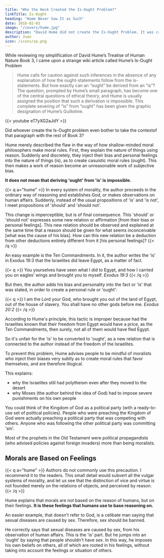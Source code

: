 ```yaml
---
title: "Who the Heck Created the Is-Ought Problem?"
linkTitle: Is-Ought
heading: "Hume Never Saw It as Such"
date: 2016-02-03
image: "/covers/hume.jpg"
description: "David Hume did not create the Is-Ought Problem. It was created by later academics for whatever reason"
author: Juan
icon: /icons/sp.png
---
```



While reviewing my simplification of David Hume’s Treatise of Human Nature Book 3, I came upon a strange wiki article called Hume’s Is-Ought Problem

> Hume calls for caution against such inferences in the absence of any explanation of how the ought-statements follow from the is-statements. But how exactly can an “ought” be derived from an “is”? The question, prompted by Hume’s small paragraph, has become one of the central questions of ethical theory, and Hume is usually assigned the position that such a derivation is impossible. This complete severing of “is” from “ought” has been given the graphic designation of Hume’s Guillotine.

{{< youtube eT7yXG2aJdY >}}


Did whoever create the Is-Ought problem even bother to take the contextof that paragraph with the rest of Book 3?

Hume merely described the flaw in the way of how shallow-minded moral philosophers make moral rules. First, they explain the nature of things using reason. Suddenly and discretely, they inject their bias and personal feelings into the nature of things (is), as to create casuistic moral rules  (ought). This then makes a work of reason become an unreasonable work of subjective bias.

**It does not mean that deriving 'ought' from 'is' is impossible.**

{{< q a="hume" >}}
In every system of morality, the author proceeds in the ordinary way of reasoning and establishes God, or makes observations on human affairs. Suddenly, instead of the usual propositions of 'is' and 'is not', I meet propositions of 'should' and 'should not'. 

This change is imperceptible, but is of final consequence. This 'should' or 'should not' expresses some new relation or affirmation [from their bias or personal feelings]. This new relation should be observed and explained at the same time that a reason should be given for what seems inconceivable [what was the cause of his bias]. How can this new relation be a deduction from other deductions entirely different from it [his personal feelings]?
{{< /q >}}

An easy example is the Ten Commandments. In it, the author writes the 'is' in Exodus 19:3 that the Israelites did leave Egypt, as a matter of fact.

{{< q >}}
You yourselves have seen what I did to Egypt, and how I carried you on eagles’ wings and brought you to myself. 
<cite>Exodus 19:3</cite>
{{< /q >}}


But then, the author adds his bias and personality into the fact or 'is' that was stated, in order to create a personal rule or 'ought':

{{< q >}}
I am the Lord your God, who brought you out of the land of Egypt, out of the house of slavery. You shall have no other gods before me. 
<cite>Exodus 20:2</cite>
{{< /q >}}

According to Hume's principle, this tactic is improper because had the Israelites known that their freedom from Egypt would have a price, as the Ten Commandments, then surely, not all of them would have fled Egypt. 

So it's unfair for the 'is' to be converted to 'ought', as a new relation that is connected to the author instead of the freedom of the Israelites. 

To prevent this problem, Hume advises people to be mindful of moralists who inject their biases very subtly as to create moral rules that favor themselves, and are therefore illogical.

This explains:
- why the Israelites still had polytheism even after they moved to the desert
- why Moses (the author behind the idea of God) had to impose severe punishments on his own people 

You could think of the Kingdom of God as a political party (with a ready-to-use set of political policies). People who were preaching the Kingdom of God were actually preaching a political party that was competing with others. Anyone who was following the other political party was committing 'sin'.

Most of the prophets in the Old Testament were political propagandists (who advised policies against foreign invaders) more than being moralists.


## Morals are Based on Feelings

{{< q a="hume" >}}
Authors do not commonly use this precaution. I recommend it to the readers. This small detail would subvert all the vulgar systems of morality, and let us see that the distinction of vice and virtue is not founded merely on the relations of objects, and perceived by reason.
{{< /q >}}

Hume explains that morals are not based on the reason of humans, but on their feelings. **It is these feelings that humans use to base reasoning on.** 

An easier example, that doesn't refer to God, is a celibate man saying that sexual diseases are caused by sex. Therefore, sex should be banned. 

He correctly says that sexual diseases are caused by sex, from his observation of human affairs. This is the 'is' part. But he jumps into an 'ought' by saying that people shouldn't have sex. In this way, he imposes his own beliefs on others, all of which are rooted in his feelings, without taking into account the feelings or situation of others.

